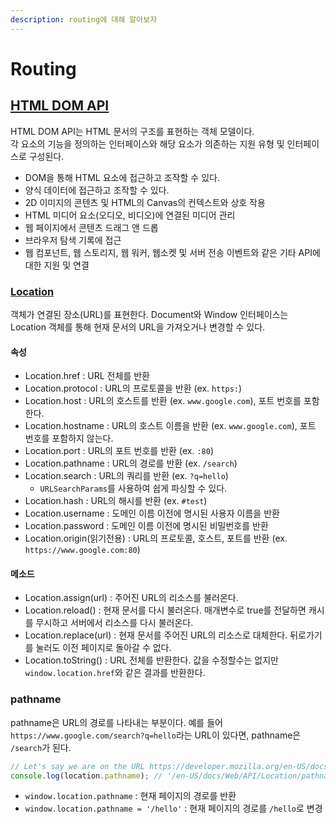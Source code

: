 ```yaml
---
description: routing에 대해 알아보자
---
```


# Routing

## [HTML DOM API](https://developer.mozilla.org/en-US/docs/Web/API/HTML_DOM_API)

HTML DOM API는 HTML 문서의 구조를 표현하는 객체 모델이다.  
각 요소의 기능을 정의하는 인터페이스와 해당 요소가 의존하는 지원 유형 및 인터페이스로 구성된다.

- DOM을 통해 HTML 요소에 접근하고 조작할 수 있다.
- 양식 데이터에 접근하고 조작할 수 있다.
- 2D 이미지의 콘텐츠 및 HTML의 Canvas의 컨텍스트와 상호 작용
- HTML 미디어 요소(오디오, 비디오)에 연결된 미디어 관리
- 웹 페이지에서 콘텐츠 드래그 앤 드롭
- 브라우저 탐색 기록에 접근
- 웹 컴포넌트, 웹 스토리지, 웹 워커, 웹소켓 및 서버 전송 이벤트와 같은 기타 API에 대한 지원 및 연결

### [Location](https://developer.mozilla.org/ko/docs/Web/API/Location)

객체가 연결된 장소(URL)를 표현한다. Document와 Window 인터페이스는 Location 객체를 통해 현재 문서의 URL을 가져오거나 변경할 수 있다.

#### 속성

- Location.href : URL 전체를 반환
- Location.protocol : URL의 프로토콜을 반환 (ex. `https:`)
- Location.host : URL의 호스트를 반환 (ex. `www.google.com`), 포트 번호를 포함한다.
- Location.hostname : URL의 호스트 이름을 반환 (ex. `www.google.com`), 포트 번호를 포함하지 않는다.
- Location.port : URL의 포트 번호를 반환 (ex. `:80`)
- Location.pathname : URL의 경로를 반환 (ex. `/search`)
- Location.search : URL의 쿼리를 반환 (ex. `?q=hello`)
  - `URLSearchParams`를 사용하여 쉽게 파싱할 수 있다.
- Location.hash : URL의 해시를 반환 (ex. `#test`)
- Location.username : 도메인 이름 이전에 명시된 사용자 이름을 반환
- Location.password : 도메인 이름 이전에 명시된 비밀번호를 반환
- Location.origin(읽기전용) : URL의 프로토콜, 호스트, 포트를 반환 (ex. `https://www.google.com:80`)

#### 메소드

- Location.assign(url) : 주어진 URL의 리소스를 불러온다.
- Location.reload() : 현재 문서를 다시 불러온다. 매개변수로 true를 전달하면 캐시를 무시하고 서버에서 리소스를 다시 불러온다.
- Location.replace(url) : 현재 문서를 주어진 URL의 리소스로 대체한다. 뒤로가기를 눌러도 이전 페이지로 돌아갈 수 없다.
- Location.toString() : URL 전체를 반환한다. 값을 수정할수는 없지만 `window.location.href`와 같은 결과를 반환한다.

### pathname

pathname은 URL의 경로를 나타내는 부분이다. 예를 들어 `https://www.google.com/search?q=hello`라는 URL이 있다면, pathname은 `/search`가 된다.

```js
// Let's say we are on the URL https://developer.mozilla.org/en-US/docs/Web/API/Location/pathname#examples
console.log(location.pathname); // '/en-US/docs/Web/API/Location/pathname'
```

- `window.location.pathname` : 현재 페이지의 경로를 반환
- `window.location.pathname = '/hello'` : 현재 페이지의 경로를 `/hello`로 변경
